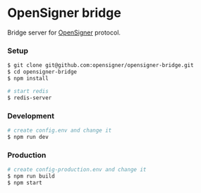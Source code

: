 # OpenSigner bridge

Bridge server for [OpenSigner](https://github.com/opensigner) protocol.

### Setup

```bash
$ git clone git@github.com:opensigner/opensigner-bridge.git
$ cd opensigner-bridge
$ npm install

# start redis
$ redis-server
```

### Development

```bash
# create config.env and change it
$ npm run dev
```

### Production

```bash
# create config-production.env and change it
$ npm run build
$ npm start
```
